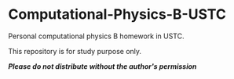 # Computational-Physics-B-USTC
Personal computational physics B homework in USTC.

This repository is for study purpose only.

***Please do not distribute without the author's permission***
